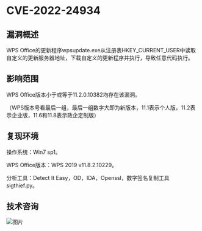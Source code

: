 # CVE-2022-24934


## 漏洞概述

WPS Office的更新程序wpsupdate.exe从注册表HKEY_CURRENT_USER中读取自定义的更新服务器地址，下载自定义的更新程序并执行，导致任意代码执行。

## 影响范围

WPS Office版本小于或等于11.2.0.10382均存在该漏洞。

（WPS版本号看最后一组，最后一组数字大即为新版本，11.1表示个人版，11.2表示企业版，11.6和11.8表示政企定制版）

## 复现环境

操作系统：Win7 sp1。

WPS Office版本：WPS 2019 v11.8.2.10229。

分析工具：Detect It Easy，OD，IDA，Openssl，数字签名复制工具sigthief.py。

## 技术咨询
![图片](http://r9jxr6lcn.hn-bkt.clouddn.com/qrcode_for_gh_9e53931bba71_344.jpg)
